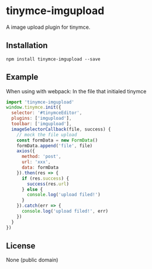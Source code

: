 # tinymce-imgupload

A image upload plugin for tinymce.

## Installation

```
npm install tinymce-imgupload --save
```

## Example

When using with webpack:
In the file that initialed tinymce
``` js
import 'tinymce-imgupload'
window.tinymce.init({
  selector: '#tinymceEditor',
  plugins: ['imgupload'],
  toolbar: ['imgupload'],
  imageSelectorCallback(file, success) {
    // mock the file upload
    const formData = new FormData()
    formData.append('file', file)
    axios({
      method: 'post',
      url: 'xxx',
      data: formData
    }).then(res => {
      if (res.success) {
        success(res.url)
      } else {
        console.log('upload filed!')
      }
    }).catch(err => {
      console.log('upload filed!', err)
    })
  }
})
```

## License

None (public domain)

